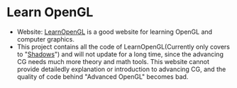# Learn OpenGL
 - Website: [LearnOpenGL][1] is a good website for learning OpenGL and computer graphics.
 - This project contains all the code of LearnOpenGL(Currently only covers to "[Shadows][2]") and will not update for a long time, since the advancing CG needs much more theory and math tools. This website cannot provide detailedly explanation or introduction to advancing CG, and the quality of code behind "Advanced OpenGL" becomes bad.

 [1]: https://learnopengl.com/
 [2]: https://learnopengl.com/Advanced-Lighting/Shadows/Point-Shadows